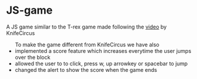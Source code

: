 # JS-game
A JS game similar to the T-rex game made following the <a href="https://www.youtube.com/watch?v=bG2BmmYr9NQ" target="_blank">video</a> by KnifeCircus

<ul>
To make the game different from KnifeCircus we have also 
  <li>implemented a score feature which increases everytime the user jumps over the block </li>
  <li> allowed the user to to click, press w, up arrowkey or spacebar to jump </li>
  <li>changed the alert to show the score when the game ends</li>
